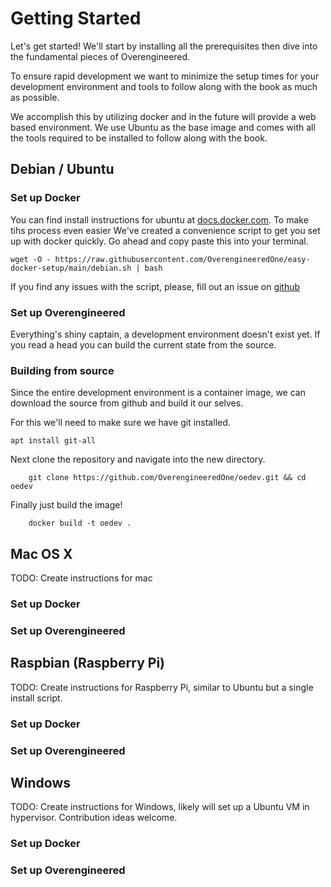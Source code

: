 # Getting Started

Let's get started! We'll start by installing all the prerequisites then dive into the fundamental 
pieces of Overengineered.

To ensure rapid development we want to minimize the setup times for your development environment 
and tools to follow along with the book as much as possible.

We accomplish this by utilizing docker and in the future will provide a web based environment. 
We use Ubuntu as the base image and comes with all the tools required to be installed to follow 
along with the book.

## Debian / Ubuntu


### Set up Docker

You can find install instructions for ubuntu at 
[docs.docker.com](https://docs.docker.com/engine/install/ubuntu/). To make tihs process even 
easier We've created a convenience script to get you set up with docker quickly. Go ahead and copy 
paste this into your terminal.

```rust,ignore
wget -O - https://raw.githubusercontent.com/OverengineeredOne/easy-docker-setup/main/debian.sh | bash
```

If you find any issues with the script, please, fill out an issue on 
[github](https://github.com/OverengineeredOne/easy-docker-setup)

### Set up Overengineered

Everything's shiny captain, a development environment doesn't exist yet. If you read a head you 
can build the current state from the source.

### Building from source

Since the entire development environment is a container image, we can download the source from 
github and build it our selves.

For this we'll need to make sure we have git installed.

```rust,ignore
apt install git-all
```

Next clone the repository and navigate into the new directory.

```rust,ignore
    git clone https://github.com/OverengineeredOne/oedev.git && cd oedev
```

Finally just build the image!

```rust,ignore
    docker build -t oedev .
```


## Mac OS X

TODO: Create instructions for mac

### Set up Docker

### Set up Overengineered

## Raspbian (Raspberry Pi)

TODO: Create instructions for Raspberry Pi, similar to Ubuntu but a single install script.

### Set up Docker

### Set up Overengineered

## Windows

TODO: Create instructions for Windows, likely will set up a Ubuntu VM in hypervisor. Contribution 
ideas welcome.

### Set up Docker

### Set up Overengineered
